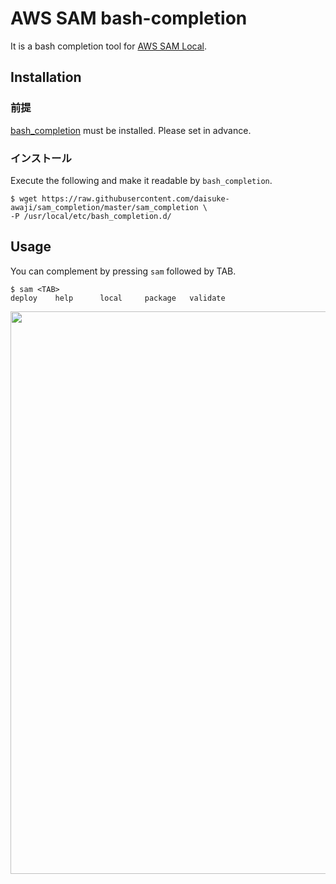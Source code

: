 # AWS SAM bash-completion

It is a bash completion tool for [AWS SAM Local](https://github.com/awslabs/aws-sam-local#invoke-functions-locally).

## Installation

### 前提

[bash_completion](https://github.com/scop/bash-completion) must be installed. Please set in advance.

### インストール
Execute the following and make it readable by `bash_completion`.
```
$ wget https://raw.githubusercontent.com/daisuke-awaji/sam_completion/master/sam_completion \
-P /usr/local/etc/bash_completion.d/
```

## Usage
You can complement by pressing `sam` followed by TAB.
```
$ sam <TAB>
deploy    help      local     package   validate
```

<img src="https://user-images.githubusercontent.com/20736455/38767300-7a215544-4019-11e8-983c-20c0a2d6cf14.gif" width="900px">
